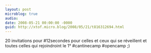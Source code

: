 ```yaml
---
layout: post
microblog: true
audio: 
date: 2008-05-21 00:00:00 -0000
guid: http://xtof.micro.blog/2008/05/21/t816312694.html
---
```

20 invitations pour #12secondes pour celles et ceux qui se réveillent et toutes celles qui rejoindroint le 1° #cantinecamp #opencamp ;)
